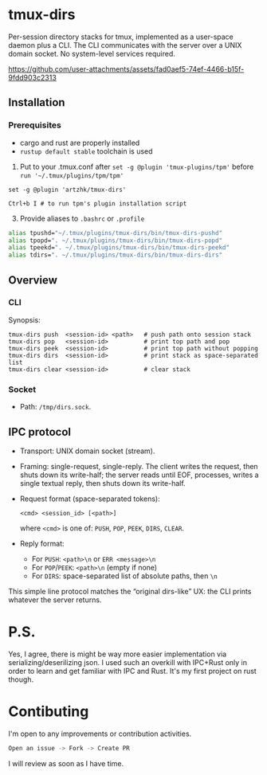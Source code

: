 # tmux-dirs

Per-session directory stacks for tmux, implemented as a user-space daemon plus a CLI. The CLI communicates with the server over a UNIX domain socket. No system-level services required.


https://github.com/user-attachments/assets/fad0aef5-74ef-4466-b15f-9fdd903c2313


## Installation

### Prerequisites
+ cargo and rust are properly installed
+ `rustup default stable` toolchain is used

1. Put to your .tmux.conf after `set -g @plugin 'tmux-plugins/tpm'` before `run '~/.tmux/plugins/tpm/tpm'` 

```tmux 
set -g @plugin 'artzhk/tmux-dirs'
```

```
Ctrl+b I # to run tpm's plugin installation script
```

3. Provide aliases to `.bashrc` or `.profile`
```bash 
alias tpushd="~/.tmux/plugins/tmux-dirs/bin/tmux-dirs-pushd"
alias tpopd=". ~/.tmux/plugins/tmux-dirs/bin/tmux-dirs-popd"
alias tpeekd=". ~/.tmux/plugins/tmux-dirs/bin/tmux-dirs-peekd"
alias tdirs=". ~/.tmux/plugins/tmux-dirs/bin/tmux-dirs-dirs"
```

## Overview
### CLI

Synopsis:

```
tmux-dirs push  <session-id> <path>   # push path onto session stack
tmux-dirs pop   <session-id>          # print top path and pop
tmux-dirs peek  <session-id>          # print top path without popping
tmux-dirs dirs  <session-id>          # print stack as space-separated list
tmux-dirs clear <session-id>          # clear stack
```


### Socket
* Path: `/tmp/dirs.sock`.

## IPC protocol

* Transport: UNIX domain socket (stream).
* Framing: single-request, single-reply. The client writes the request, then shuts down its write-half; the server reads until EOF, processes, writes a single textual reply, then shuts down its write-half.
* Request format (space-separated tokens):
  ```
  <cmd> <session_id> [<path>]
  ```
  where `<cmd>` is one of: `PUSH`, `POP`, `PEEK`, `DIRS`, `CLEAR`.

* Reply format:
  * For `PUSH`: `<path>\n` or `ERR <message>\n`
  * For `POP`/`PEEK`: `<path>\n` (empty if none)
  * For `DIRS`: space-separated list of absolute paths, then `\n`

This simple line protocol matches the “original dirs-like” UX: the CLI prints whatever the server returns.

# P.S.
Yes, I agree, there is might be way more easier implementation via serializing/deserilizing json. I used such an overkill with IPC+Rust only in order to learn and get familiar with IPC and Rust. It's my first project on rust though. 

# Contibuting 
I'm open to any improvements or contribution activities. 
```bash
Open an issue -> Fork -> Create PR
```
I will review as soon as I have time. 
